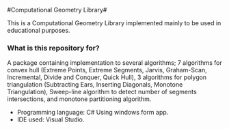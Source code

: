 #Computational Geometry Library#

This is a Computational Geometry Library implemented mainly to be used in educational purposes.

### What is this repository for? ###

A package containing implementation to several algorithms; 7 algorithms for convex hull (Extreme Points, Extreme Segments, Jarvis, Graham-Scan, Incremental, Divide and Conquer, Quick Hull), 3 algorithms for polygon triangulation (Subtracting Ears, Inserting Diagonals, Monotone Triangulation), Sweep-line algorithm to detect number of segments intersections, and monotone partitioning algorithm.
-	Programming language: C# Using windows form app.
-	IDE used: Visual Studio.
